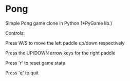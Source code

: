 # Pong
Simple Pong game clone in Python (+PyGame lib.)

Controls:

Press W/S to move the left paddle up/down respectively

Press the UP/DOWN arrow keys for the right paddle

Press 'r' to reset game state

Press 'q' to quit


